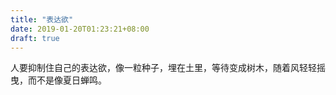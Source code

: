 ```yaml
---
title: "表达欲"
date: 2019-01-20T01:23:21+08:00
draft: true
---
```


人要抑制住自己的表达欲，像一粒种子，埋在土里，等待变成树木，随着风轻轻摇曳，而不是像夏日蝉鸣。